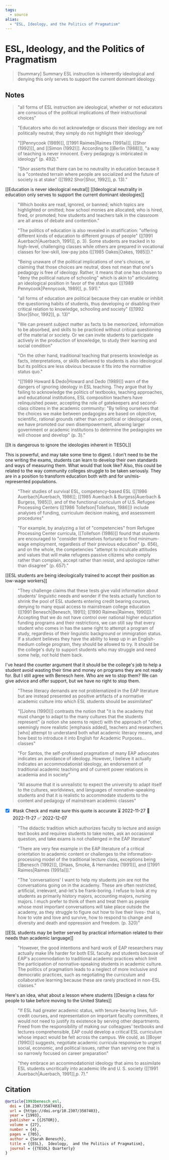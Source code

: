 ```yaml
---
tags:
  - source
alias:
  - "ESL, Ideology, and the Politics of Pragmatism"
---
```

# ESL, Ideology, and the Politics of Pragmatism

> [!summary] Summary
> ESL instruction is inherently ideological and denying this only serves to support the current dominant ideology.

## Notes
> "all forms of ESL instruction are ideological, whether or not educators are conscious of the political implications of their instructional choices"

> "Educators who do not acknowledge or discuss their ideology are not politically neutral; they simply do not highlight their ideology" 

> "[[Pennycook (1989)]], [[1991 Raimes|Raimes (1991a)]], [[Shor (1992)]], and [[Simon (1992)]]. According to [[Berlin (1988)]], "a way of teaching is never innocent. Every pedagogy is imbricated in ideology" (p. 492)." 

> "Shor asserts that there can be no neutrality in education because it is a "contested terrain where people are socialized and the future of society is at stake" ([[1992 Shor|Shor, 1992]], p. 13)." 

[[Education is never ideological neutral]]
[[Ideological neutrality in education only serves to support the current dominant ideologies]]

> "Which books are read, ignored, or banned; which topics are highlighted or omitted; how school monies are allocated; who is hired, fired, or promoted; how students and teachers talk in the classroom are all areas of debate and contention." 

> "The politics of education is also revealed in stratification: "offering different kinds of education to different groups of people" ([[1991 Auerbach|Auerbach, 1991]], p. 3). Some students are tracked in to high-level, challenging classes while others are prepared in vocational classes for low-skill, low-pay jobs ([[1985 Oakes|Oakes, 1985]])." 

> "Being unaware of the political implications of one's choices, or claiming that those choices are neutral, does not mean that one's pedagogy is free of ideology. Rather, it means that one has chosen to "deny the political nature of schooling" which is akin to" articulating an ideological position in favor of the status quo ([[1989 Pennycook|Pennycook, 1989]], p. 591)." 

> "all forms of education are political because they can enable or inhibit the questioning habits of students, thus developing or disabling their critical relation to knowledge, schooling and society" ([[1992 Shor|Shor, 1992]], p. 13)" 

> "We can present subject matter as facts to be memorized, information to be absorbed, and skills to be practiced without critical questioning of the material or society. Or we can invite students to participate actively in the production of knowledge, to study their learning and social condition" 

> "On the other hand, traditional teaching that presents knowledge as facts, interpretations, or skills delivered to students is also ideological but its politics are less obvious because it fits into the normative status quo." 

> "[[1989 Howard & Dedo|Howard and Dedo (1989)]] warn of the dangers of ignoring ideology in ESL teaching. They argue that by failing to acknowledge the politics of textbooks, teaching approaches, and educational institutions, ESL composition teachers have relinquished power, accepting the role of gatekeepers and second-class citizens in the academic community: "By telling ourselves that the choices we make between pedagogies are based on objective, scientific, rational grounds rather than on political or ideological ones, we have promoted our own disempowerment, allowing larger government or academic institutions to determine the pedagogies we will choose and develop" (p. 3)."  

[[It is dangerous to ignore the ideologies inherent in TESOL]]

This is powerful, and may take some time to digest. I don't need to be the one writing the exams, students can learn to develop their own standards and ways of measuring them. What would that look like? Also, this could be related to the way community colleges struggle to be taken seriously. They are in a position to transform education both with and for un/mis-represented populations.

> "Their studies of survival ESL, competency-based ESL ([[1986 Auerbach|Auerbach, 1986]]; [[1985 Auerbach & Burgess|Auerbach & Burgess, 1985]]), and of the functional curriculum of U.S. Refugee Processing Centers ([[1986 Tollefson|Tollefson, 1986]]) include analyses of funding, curriculum decision making, and assessment procedures" 

> "For example, by analyzing a list of "competencies" from Refugee Processing Center curricula, [[Tollefson (1986)]] found that students are encouraged to "consider themselves fortunate to find minimum-wage employment, regardless of their previous education" (p. 656), and on the whole, the competencies "attempt to inculcate attitudes and values that will make refugees passive citizens who comply rather than complain, accept rather than resist, and apologize rather than disagree" (p. 657)." 

[[ESL students are being ideologically trained to accept their position as low-wage workers]]

> "They challenge claims that these tests give valid information about students' linguistic needs and wonder if the tests actually function to shrink the pool of ESL students entering credit bearing courses, denying to many equal access to mainstream college education ([[1991 Benesch|Benesch, 1991]]; [[1990 Raimes|Raimes, 1990]])."  Accepting that we do not have control over national higher education funding programs and their restrictions, we can still say that every student who comes in has the same right to attempt a program of study, regardless of their linguistic background or immigration status. If a student believes they have the ability to keep up in an English-medium college program, they should be allowed to try. It should be the college's duty to support students who may struggle and need some help, not hold them back.

I've heard the counter argument that it should be the college's job to help a student avoid wasting their time and money on programs they are not ready for. But I still agree with Benesch here. Who are we to stop them? We can give advice and offer support, but we have no right to stop them.

> "These literacy demands are not problematized in the EAP literature but are instead presented as positive artifacts of a normative academic culture into which ESL students should be assimilated" 

> "[[Johns (1990)]] contrasts the notion that "it is the academy that must change to adapt to the many cultures that the students represent" (a notion she seems to reject) with the approach of "other, seemingly more realistic \[emphasis added\], teachers and researchers \[who\] attempt to understand both what academic literacy means, and how best to introduce it into English for Academic Purposes... classes" 

> "For Santos, the self-professed pragmatism of many EAP advocates indicates an avoidance of ideology. However, I believe it actually indicates an accommodationist ideology, an endorsement of traditional academic teaching and of current power relations in academia and in society" 

> "All assume that it is unrealistic to expect the university to adapt itself to the cultures, worldviews, and languages of nonnative-speaking students and that it is realistic to accommodate students to the content and pedagogy of mainstream academic classes" 

- [x] #task Check and make sure this quote is accurate ⏳ 2022-11-27 📅 2022-11-27 ✅ 2022-12-07

> "The didactic tradition which authorizes faculty to lecture and assign text books and requires students to take notes, ask an occasional question, and take exams is not challenged in the EAP literature" 

> "There are very few example in the EAP literature of a critical orientation to academic content or challenges to the information-processing model of the traditional lecture class, exceptions being [[Benesch (1992)]], [[Haas, Smoke, & Hernandez (1991)]], and [[1991 Raimes|Raimes (1991a)]]." 

> "The 'conversations' I want to help my students join are not the conversations going on in the academy. These are often restricted, artificial, irrelevant, and-let's be frank-boring. I refuse to look at my students as primarily history majors, accounting majors, nursing majors. I much prefer to think of them and treat them as people whose most important conversations will take place outside the academy, as they struggle to figure out how to live their lives- that is, how to vote and love and survive, how to respond to change and diversity and death and oppression and freedom. (p. 320)" 

[[ESL students may be better served by practical information related to their needs than academic language]]

> "However, the good intentions and hard work of EAP researchers may actually make life harder for both ESL faculty and students because of EAP's accommodation to traditional academic practices which limit the participation of nonnative-speaking students in academic culture. The politics of pragmatism leads to a neglect of more inclusive and democratic practices, such as negotiating the curriculum and collaborative learning because these are rarely practiced in non-ESL classes." 

Here's an idea, what about a lesson where students [[Design a class for people to take before moving to the United States]]

> "If ESL had greater academic status, with tenure-bearing lines, full-credit courses, and representation on important faculty committees, it would not need to justify its existence by serving other departments. Freed from the responsibility of making our colleagues' textbooks and lectures comprehensible, EAP could develop a critical ESL curriculum whose impact would be felt across the campus. We could, as [[Boyer (1990)]] suggests, negotiate academic curricula responsive to urgent social, economic, and political issues, rather than serving one that is so narrowly focused on career preparation" 

> "they embrace an accommodationist ideology that aims to assimilate ESL students uncritically into academic life and U. S. society ([[1991 Auerbach|Auerbach, 1991]],p. 7)." 
## Citation

```bibtex
@article{1993benesch_esl,
  doi = {10.2307/3587403},
  url = {https://doi.org/10.2307/3587403},
  year = {1993},
  publisher = {{JSTOR}},
  volume = {27},
  number = {4},
  pages = {705},
  author = {Sarah Benesch},
  title = {{ESL},  Ideology,  and the Politics of Pragmatism},
  journal = {{TESOL} Quarterly}
}
```

